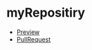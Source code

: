 # myRepositiry
<ul>
    <li><a href = "https://github.com/DmytroDidyk/myRepositiry/">Preview<a></li>
    <li><a href = "https://github.com/DmytroDidyk/myRepositiry/pull/1">PullRequest<a></li>
</ul>